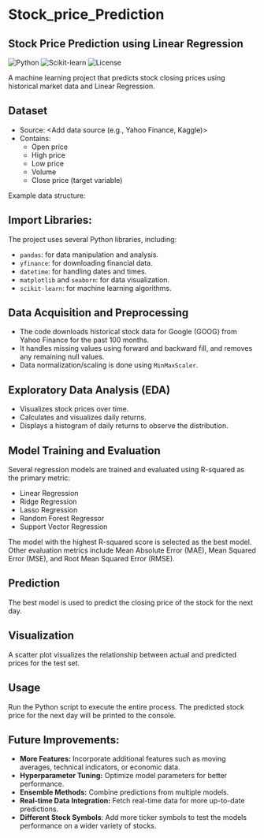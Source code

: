 # Stock_price_Prediction

## Stock Price Prediction using Linear Regression

![Python](https://img.shields.io/badge/Python-3.8%2B-blue)
![Scikit-learn](https://img.shields.io/badge/Scikit--learn-1.2.2-orange)
![License](https://img.shields.io/badge/License-MIT-green)

A machine learning project that predicts stock closing prices using historical market data and Linear Regression.


## Dataset
- Source: <Add data source (e.g., Yahoo Finance, Kaggle)>
- Contains:
  - Open price
  - High price
  - Low price
  - Volume
  - Close price (target variable)
  
Example data structure:


## **Import Libraries:**
The project uses several Python libraries, including:
  * `pandas`: for data manipulation and analysis.
  * `yfinance`: for downloading financial data.
  * `datetime`: for handling dates and times.
  * `matplotlib` and `seaborn`: for data visualization.
  * `scikit-learn`: for machine learning algorithms.


## Data Acquisition and Preprocessing
- The code downloads historical stock data for Google (GOOG) from Yahoo Finance for the past 100 months.
- It handles missing values using forward and backward fill, and removes any remaining null values.
- Data normalization/scaling is done using `MinMaxScaler`.

## Exploratory Data Analysis (EDA)

- Visualizes stock prices over time.
- Calculates and visualizes daily returns.
- Displays a histogram of daily returns to observe the distribution.

## Model Training and Evaluation

Several regression models are trained and evaluated using R-squared as the primary metric:

* Linear Regression
* Ridge Regression
* Lasso Regression
* Random Forest Regressor
* Support Vector Regression

The model with the highest R-squared score is selected as the best model.  Other evaluation metrics include Mean Absolute Error (MAE), Mean Squared Error (MSE), and Root Mean Squared Error (RMSE).

## Prediction

The best model is used to predict the closing price of the stock for the next day. 

## Visualization

A scatter plot visualizes the relationship between actual and predicted prices for the test set.

## Usage

Run the Python script to execute the entire process.  The predicted stock price for the next day will be printed to the console.

## Future Improvements:

* **More Features:** Incorporate additional features such as moving averages, technical indicators, or economic data.
* **Hyperparameter Tuning:** Optimize model parameters for better performance.
* **Ensemble Methods:** Combine predictions from multiple models.
* **Real-time Data Integration:**  Fetch real-time data for more up-to-date predictions.
* **Different Stock Symbols**: Add more ticker symbols to test the models performance on a wider variety of stocks.



